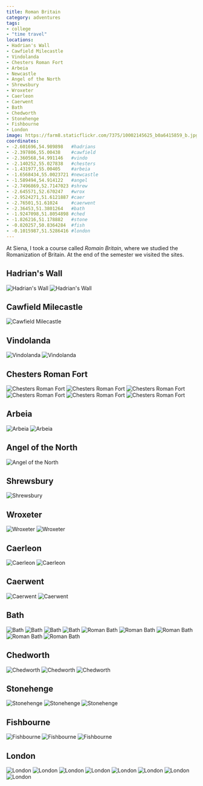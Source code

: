 ```yaml
---
title: Roman Britain
category: adventures
tags:
- college
- "time travel"
locations:
- Hadrian's Wall
- Cawfield Milecastle
- Vindolanda
- Chesters Roman Fort
- Arbeia
- Newcastle
- Angel of the North
- Shrewsbury
- Wroxeter
- Caerleon
- Caerwent
- Bath
- Chedworth
- Stonehenge
- Fishbourne
- London
image: https://farm8.staticflickr.com/7375/10002145625_b0a6415859_b.jpg
coordinates:
- -2.601696,54.989898   #hadrians
- -2.397806,55.00438    #cawfield
- -2.360568,54.991146   #vindo
- -2.140252,55.027838   #chesters
- -1.431977,55.00405    #arbeia
- -1.6568434,55.0023721 #newcastle
- -1.589494,54.914122   #angel
- -2.7496869,52.7147023 #shrew
- -2.645571,52.670247   #wrox
- -2.9524271,51.6121887 #caer
- -2.76501,51.61024     #caerwent
- -2.36453,51.3801264   #bath
- -1.9247098,51.8054898 #ched
- -1.826216,51.178882   #stone
- -0.820257,50.8364284  #fish
- -0.1015987,51.5286416 #london
---
```


At Siena, I took a course called *Romain Britain*, where we studied the Romanization of Britain. At the end of the semester we visited the sites.

## Hadrian's Wall

<div class="photos">

<img src="https://farm8.staticflickr.com/7375/10002145625_b0a6415859_b.jpg" class="img-half" alt="Hadrian&#x27;s Wall">

<img src="https://farm3.staticflickr.com/2889/10002243176_2d2471ecb1_b.jpg" class="img-half" alt="Hadrian&#x27;s Wall">
</div>

## Cawfield Milecastle

<div class="photos">

<img src="https://farm6.staticflickr.com/5342/10002255425_afd849b1e3_b.jpg"  alt="Cawfield Milecastle">
</div>

## Vindolanda

<div class="photos">

<img src="https://farm6.staticflickr.com/5529/10002440793_6696981d33_b.jpg" class="img-half" alt="Vindolanda">

<img src="https://farm8.staticflickr.com/7456/10002387806_8051208792_b.jpg" class="img-half" alt="Vindolanda">
</div>

## Chesters Roman Fort

<div class="photos">


<img src="https://farm8.staticflickr.com/7446/10002559963_a4b0166f13_b.jpg" class="img-half" alt="Chesters Roman Fort">

<img src="https://farm6.staticflickr.com/5345/10002440654_b93aa58ebf_b.jpg" class="img-half" alt="Chesters Roman Fort">

<img src="https://farm3.staticflickr.com/2894/10002464815_bdb3a6fd4d_b.jpg" class="img-half" alt="Chesters Roman Fort">

<img src="https://farm3.staticflickr.com/2806/10002500025_29de21abea_b.jpg" class="img-half" alt="Chesters Roman Fort">

<img src="https://farm6.staticflickr.com/5350/10002479694_c48a7e21f8_b.jpg" class="img-half" alt="Chesters Roman Fort">

<img src="https://farm4.staticflickr.com/3752/10002480554_9c6e0cb00e_b.jpg" class="img-half" alt="Chesters Roman Fort">
</div>

## Arbeia

<div class="photos">

<img src="https://farm6.staticflickr.com/5449/10002542114_6c50b8f618_b.jpg" class="img-half" alt="Arbeia">

<img src="https://farm6.staticflickr.com/5543/10002563955_cd003c4e63_b.jpg" class="img-half" alt="Arbeia">
</div>

## Angel of the North

<div class="photos">

<img src="https://farm6.staticflickr.com/5324/10005925183_0d5fdd6e86_b.jpg"  alt="Angel of the North">
</div>

## Shrewsbury

<div class="photos">

<img src="https://farm3.staticflickr.com/2843/10005877306_34ea8ee58e_b.jpg"  alt="Shrewsbury">
</div>

## Wroxeter

<div class="photos">

<img src="https://farm8.staticflickr.com/7399/10005826984_af11258c9d_b.jpg" class="img-half" alt="Wroxeter">

<img src="https://farm4.staticflickr.com/3718/10005900366_d19fcbe558_b.jpg" class="img-half" alt="Wroxeter">
</div>

## Caerleon

<div class="photos">

<img src="https://farm3.staticflickr.com/2810/10005840174_b787d93cb4_b.jpg" class="img-half" alt="Caerleon">

<img src="https://farm8.staticflickr.com/7436/10005845444_c207d2ae22_b.jpg" class="img-half" alt="Caerleon">
</div>

## Caerwent

<div class="photos">

<img src="https://farm3.staticflickr.com/2834/10006024993_6c057fd161_b.jpg" class="img-half" alt="Caerwent">

<img src="https://farm4.staticflickr.com/3758/10005934875_80c981de5b_b.jpg" class="img-half" alt="Caerwent">
</div>

## Bath

<div class="photos">

<img src="https://farm8.staticflickr.com/7328/10006068803_914156ea46_b.jpg" class="img-half" alt="Bath">

<img src="https://farm8.staticflickr.com/7368/10005967445_09fa141e3b_b.jpg" class="img-half" alt="Bath">

<img src="https://farm3.staticflickr.com/2836/10006023256_08e61baa30_b.jpg" class="img-half" alt="Bath">

<img src="https://farm8.staticflickr.com/7375/10006108003_04b148a993_b.jpg" class="img-half" alt="Bath">

<img src="https://farm3.staticflickr.com/2883/10006009575_f355f8e6db_b.jpg" class="img-tal" alt="Roman Bath">

<img src="https://farm6.staticflickr.com/5332/10006062226_613e97695c_b.jpg" class="img-wide" alt="Roman Bath">

<img src="https://farm6.staticflickr.com/5528/10005995804_66862b9689_b.jpg" class="img-wide" alt="Roman Bath">

<img src="https://farm4.staticflickr.com/3732/10006057684_ca22cf9de1_b.jpg" class="img-tall" alt="Roman Bath">

<img src="https://farm6.staticflickr.com/5347/10006255613_86b09fb645_b.jpg" alt="Roman Bath">
</div>

## Chedworth

<div class="photos">

<img src="https://farm3.staticflickr.com/2865/10006235386_02c44f53c1_b.jpg" class="img-thirds" alt="Chedworth">

<img src="https://farm4.staticflickr.com/3776/10006199274_bc5330d38f_b.jpg" class="img-thirds" alt="Chedworth">

<img src="https://farm8.staticflickr.com/7317/10006336823_db9f9c47bc_b.jpg" class="img-thirds" alt="Chedworth">
</div>

## Stonehenge

<div class="photos">

<img src="https://farm8.staticflickr.com/7332/10006286016_d4cc2a27c3_b.jpg" class="img-half" alt="Stonehenge">

<img src="https://farm6.staticflickr.com/5322/10006303536_03728f53ff_b.jpg" class="img-half" alt="Stonehenge">

<img src="https://farm4.staticflickr.com/3739/10006278285_4efa476432_b.jpg"  alt="Stonehenge">
</div>

## Fishbourne

<div class="photos">

<img src="https://farm3.staticflickr.com/2858/10006316715_32579efb54_b.jpg" class="img-tall" alt="Fishbourne">

<img src="https://farm8.staticflickr.com/7419/10006439663_c07fb0e550_b.jpg" class="img-wide" alt="Fishbourne">

<img src="https://farm6.staticflickr.com/5499/10006428563_b035f31b69_b.jpg"  alt="Fishbourne">
</div>

## London

<div class="photos">

<img src="https://farm3.staticflickr.com/2846/10006395456_f77961db07_b.jpg" class="img-half" alt="London">

<img src="https://farm8.staticflickr.com/7294/10006471763_201562a43a_b.jpg" class="img-half" alt="London">

<img src="https://farm3.staticflickr.com/2822/10006419776_121063092d_b.jpg" class="img-half" alt="London">

<img src="https://farm6.staticflickr.com/5349/10006360724_bb1aef402f_b.jpg" class="img-half" alt="London">

<img src="https://farm4.staticflickr.com/3805/10006570763_a82c053f46_b.jpg" class="img-wide" alt="London">

<img src="https://farm8.staticflickr.com/7401/10006450444_560f9d8a08_b.jpg" class="img-tall" alt="London">

<img src="https://farm9.staticflickr.com/8572/15997246314_a786d6c14b_z.jpg" alt="London">

<img src="https://farm9.staticflickr.com/8624/16618300851_52f1516997_c.jpg" alt="London">
</div>